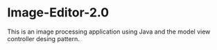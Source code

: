 # Image-Editor-2.0
This is an image processing application using Java and the model view controller desing pattern. 
